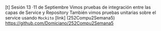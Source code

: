 [t] Sesión 13 ·11 de Septiembre
Vimos pruebas de integración entre las capas de Service y Repository
También vimos pruebas unitarias sobre el service usando `Mockito`
[link] (252Compu2Semana5) https://github.com/Domiciano/252Compu2Semana5